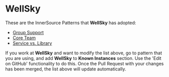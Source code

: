 # WellSky

These are the InnerSource Patterns that **WellSky** has adopted:

* [Group Support](../patterns/2-structured/group-support.md)
* [Core Team](../patterns/2-structured/core-team.md)
* [Service vs. Library](../patterns/2-structured/service-vs-library.md)

If you work at **WellSky** and want to modify the list above, go to pattern that you are using, and add **WellSky** to **Known Instances** section.
Use the 'Edit on GitHub' functionality to do this.
Once the Pull Request with your changes has been merged, the list above will update automatically.

